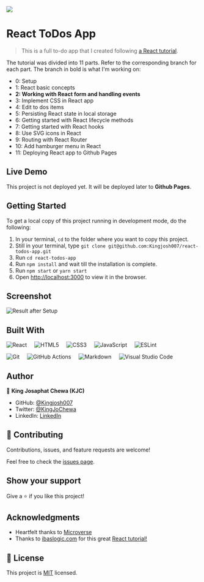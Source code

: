 ![](https://img.shields.io/badge/Microverse-blueviolet)

# React ToDos App

> This is a full to-do app that I created following [a React tutorial](https://ibaslogic.com/react-tutorial-for-beginners/).

The tutorial was divided into 11 parts. Refer to the corresponding branch for each part. The branch in bold is what I'm working on:

- 0: Setup
- 1: React basic concepts
- **2: Working with React form and handling events**
- 3: Implement CSS in React app
- 4: Edit to dos items
- 5: Persisting React state in local storage
- 6: Getting started with React lifecycle methods
- 7: Getting started with React hooks
- 8: Use SVG icons in React
- 9: Routing with React Router
- 10: Add hamburger menu in React
- 11: Deploying React app to Github Pages


## Live Demo

This project is not deployed yet. It will be deployed later to **Github Pages**.

## Getting Started

To get a local copy of this project running in development mode, do the following: 

1. In your terminal, `cd` to the folder where you want to copy this project.
2. Still in your terminal, type `git clone git@github.com:Kingjosh007/react-todos-app.git`
3. Run `cd react-todos-app`
4. Run `npm install` and wait till the installation is complete.
5. Run `npm start` or `yarn start`
6. Open [http://localhost:3000](http://localhost:3000) to view it in the browser.


## Screenshot

![Result after Setup](screenshots/1-setup.gif)

## Built With

![React](https://img.shields.io/badge/react-%2320232a.svg?style=for-the-badge&logo=react&logoColor=%2361DAFB) &nbsp; &nbsp; ![HTML5](https://img.shields.io/badge/html5-%23E34F26.svg?style=for-the-badge&logo=html5&logoColor=white) &nbsp; &nbsp; 	![CSS3](https://img.shields.io/badge/css3-%231572B6.svg?style=for-the-badge&logo=css3&logoColor=white) &nbsp; &nbsp; ![JavaScript](https://img.shields.io/badge/javascript-%23323330.svg?style=for-the-badge&logo=javascript&logoColor=%23F7DF1E) &nbsp; &nbsp; ![ESLint](https://img.shields.io/badge/ESLint-4B3263?style=for-the-badge&logo=eslint&logoColor=white)

![Git](https://img.shields.io/badge/git-%23F05033.svg?style=for-the-badge&logo=git&logoColor=white) &nbsp; &nbsp; ![GitHub Actions](https://img.shields.io/badge/githubactions-%232671E5.svg?style=for-the-badge&logo=githubactions&logoColor=white) &nbsp; &nbsp; ![Markdown](https://img.shields.io/badge/markdown-%23000000.svg?style=for-the-badge&logo=markdown&logoColor=white) &nbsp; &nbsp; ![Visual Studio Code](https://img.shields.io/badge/Visual%20Studio%20Code-0078d7.svg?style=for-the-badge&logo=visual-studio-code&logoColor=white) 


## Author

👤 **King Josaphat Chewa (KJC)**

- GitHub: [@Kingjosh007](https://github.com/Kingjosh007)
- Twitter: [@KingJoChewa](https://twitter.com/KingJoChewa)
- LinkedIn: [LinkedIn](https://www.linkedin.com/in/king-josaphat-chewa-aa154011b/)


## 🤝 Contributing

Contributions, issues, and feature requests are welcome!

Feel free to check the [issues page](../../issues/).

## Show your support

Give a ⭐️ if you like this project!

## Acknowledgments

- Heartfelt thanks to [Microverse](https://www.microverse.org/)
- Thanks to [ibaslogic.com](https://ibaslogic.com/) for this great [React tutorial!](https://ibaslogic.com/react-tutorial-for-beginners/)

## 📝 License

This project is [MIT](./MIT.md) licensed.